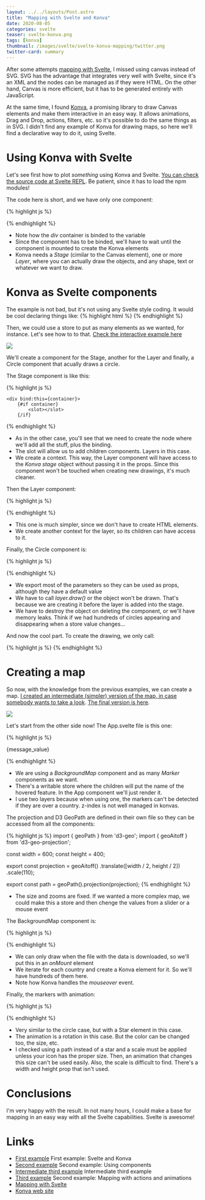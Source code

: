 ```yaml
---
layout: ../../layouts/Post.astro
title: "Mapping with Svelte and Konva"
date: 2020-08-05
categories: svelte
teaser: svelte-konva.png
tags: [konva]
thumbnail: /images/svelte/svelte-konva-mapping/twitter.png
twitter-card: summary
---
```


After some attempts [mapping with Svelte][svelte_mapping], I missed using canvas instead of SVG. SVG has the advantage that integrates very well with Svelte, since it's an XML and the nodes can be managed as if they were HTML. On the other hand, Canvas is more efficient, but it has to be generated entirely with JavaScript.

At the same time, I found [Konva][konva], a promising library to draw Canvas elements and make them interactive in an easy way. It allows animations, Drag and Drop, actions, filters, etc. so it's possible to do the same things as in SVG. I didn't find any example of Konva for drawing maps, so here we'll find a declarative way to do it, using Svelte.

# Using Konva with Svelte

Let's see first how to plot _something_ using Konva and Svelte. [You can check the source code at Svelte REPL][first example]. Be patient, since it has to load the npm modules!

The code here is short, and we have only one component:

{% highlight js %}

<script>
	import {onMount} from 'svelte';
	import Konva from 'konva';
	
	let container;
	onMount(() => {
	const stage = new Konva.Stage({
        container: container,
        width: 400,
        height: 400,
    });
	const layer = new Konva.Layer();
	const simpleText = new Konva.Text({
        x: stage.width() / 2,
        y: 15,
        text: 'Hello Konva',
        fontSize: 30,
        fontFamily: 'Calibri',
        fill: 'green',
      });
		layer.add(simpleText);
		stage.add(layer);
	});
</script>

<div bind:this={container} />
{% endhighlight %}

- Note how the _div_ container is binded to the variable
- Since the component has to be binded, we'll have to wait until the component is mounted to create the Konva elements
- Konva needs a _Stage_ (cimilar to the Canvas element), one or more _Layer_, where you can actually draw the objects, and any shape, text or whatever we want to draw.

# Konva as Svelte components

The example is not bad, but it's not using any Svelte style coding. It would be cool declaring things like:
{% highlight html %}
<Stage>
<Layer>
<Element x=100 y=100/>
<Layer>
</Stage>
{% endhighlight %}

Then, we could use a store to put as many elements as we wanted, for instance. Let's see how to to that. [Check the interactive example here][second example]

<img src="{{ site.baseurl }}/images/svelte/svelte-konva-mapping/circles.png"/>

We'll create a component for the Stage, another for the Layer and finally, a Circle component that acually draws a circle.

The Stage component is like this:

{% highlight js %}

<script>
	import Konva from 'konva';
	import { onMount, setContext } from 'svelte';
	
	setContext("konva", {
		getStage: () => stage
	});
	
	let container;
	let stage; 
	onMount(() => {
	 stage = new Konva.Stage({
        container: container,
        width: 400,
        height: 400,
    });
	
	});
	</script>

    <div bind:this={container}>
    	{#if container}
    		<slot></slot>
    	{/if}

</div>
{% endhighlight %}

- As in the other case, you'll see that we need to create the node where we'll add all the stuff, plus the binding.
- The slot will allow us to add children components. Layers in this case.
- We create a context. This way, the Layer component will have access to the _Konva stage_ object without passing it in the props. Since this component won't be touched when creating new drawings, it's much cleaner.

Then the Layer component:

{% highlight js %}

<script>
	import Konva from 'konva';
	import { getContext, setContext } from 'svelte';
	const { getStage } = getContext("konva");
	setContext("konva_layer", {
		getLayer: () => layer
	});
	const stage = getStage();
	let layer = new Konva.Layer();
	stage.add(layer);
</script>

<slot></slot>
{% endhighlight %}

- This one is much simpler, since we don't have to create HTML elements.
- We create another context for the layer, so its children can have access to it.

Finally, the Circle component is:

{% highlight js %}

<script>
	import Konva from 'konva';
	import { getContext, onDestroy } from 'svelte';
	
	export let x = 0;
	export let y = 0;
	export let r = 1;
	export let fill = "black";
	export let stroke = "black";
	export let strokeWidth = 1;
	
	const { getLayer } = getContext("konva_layer");
	const layer = getLayer();
	
	const circle = new Konva.Circle({
        x: x,
        y: y,
        radius: r,
        fill: fill,
        stroke: stroke,
        strokeWidth: strokeWidth,
      });
	layer.add(circle);
	layer.draw();
	onDestroy(() => circle.destroy());
</script>

{% endhighlight %}

- We export most of the parameters so they can be used as props, although they have a default value
- We have to call _layer.draw()_ or the object won't be drawn. That's because we are creating it before the layer is added into the stage.
- We have to destroy the object on deleting the component, or we'll have memory leaks. Think if we had hundreds of circles appearing and disappearing when a store value changes...

And now the cool part. To create the drawing, we only call:

{% highlight js %}
<Stage>
<Layer>
<Circle x=100 y=100 r=23 fill="red" strokeWidth=3/>
<Circle x=200 y=200 r=13 fill="green" strokeWidth=3/>
</Layer>
</Stage>
{% endhighlight %}

# Creating a map

So now, with the knowledge from the previous examples, we can create a map. [I created an intermediate (simpler) version of the map, in case somebody wants to take a look][intermediate third example]. [The final version is here][third example].

<img src="{{ site.baseurl }}/images/svelte/svelte-konva-mapping/map.png"/>

Let's start from the other side now! The App.svelte file is this one:

{% highlight js %}

<script>
	import {onMount} from 'svelte';
	import Stage from './Stage.svelte';
	import Layer from './Layer.svelte';
	import Marker from './Marker.svelte';
	import BackgroundMap from './BackgroundMap.svelte';
	import { message } from './store.js';
	
	let message_value;
	message.subscribe(value => {
		message_value = value;
	});
</script>

<Stage>
	<Layer>
		<BackgroundMap />
	</Layer>
	<Layer>
		<Marker lon=-43.1 lat=-22.9068 fill="green" markerMessage="Marker: Rio de Janeiro"/>
		<Marker lon=2 lat=41 fill="green" markerMessage="Marker: Barcelona"/>
	</Layer>
</Stage>
<p>
	{message_value}
</p>
{% endhighlight %}

- We are using a _BackgroundMap_ component and as many _Marker_ components as we want.
- There's a writable store where the children will put the name of the hovered feature. In the App component we'll just render it.
- I use two layers because when using one, the markers can't be detected if they are over a country. z-index is not well managed in konvas.

The projection and D3 GeoPath are defined in their own file so they can be accessed from all the components:

{% highlight js %}
import { geoPath } from 'd3-geo';
import { geoAitoff } from 'd3-geo-projection';

const width = 600;
const height = 400;

export const projection = geoAitoff()
.translate([width / 2, height / 2])
.scale(110);

export const path = geoPath().projection(projection);
{% endhighlight %}

- The size and zooms are fixed. If we wanted a more complex map, we could make this a store and then chenge the values from a slider or a mouse event

The BackgroundMap component is:

{% highlight js %}

<script>
import Konva from 'konva';
import { getContext, onMount } from 'svelte';
import { feature } from "topojson";
import { path } from './projection';
import { message } from './store.js';

const { getLayer } = getContext("konva_layer");
const layer = getLayer();

onMount(async function() {
const response = await fetch(
      "https://gist.githubusercontent.com/denisemauldin/a2fa29af082e85dfaf27d100be01fa47/raw/6b3a5b9b29151739964612c8a7cff23707386d84/readme-world-110m.json"
    );
    const json = await response.json();
    const topoData = feature(json, json.objects.countries);
    const data = topoData.features;
	data.forEach(country =>{
		const konvaPath = new Konva.Path({
        
        data: path(country),
        stroke: 'black',
			strokeWidth: 0.5
        
			});
		konvaPath.on('mouseover', function () {
        message.set(country.id)
     });
		layer.add(konvaPath);
				
	})
		
		layer.draw();
});
</script>

{% endhighlight %}

- We can only draw when the file with the data is downloaded, so we'll put this in an _onMount_ element
- We iterate for each country and create a Konva element for it. So we'll have hundreds of them here.
- Note how Konva handles the _mouseover_ event.

Finally, the markers with animation:

{% highlight js %}

<script>
	import Konva from 'konva';
	import { projection } from './projection';
  import { message } from './store.js';
	import { getContext, onDestroy } from 'svelte';
	
	export let lon = 0;
	export let lat = 0;
	export let fill = "black";
	export let markerMessage = "Marker";
	const coords = projection([lon, lat]);
	
	const { getLayer } = getContext("konva_layer");
	const layer = getLayer();

	const konvaPath = new Konva.Star({
		x: coords[0],
		y: coords[1],
        fill: fill,
			strokeWidth: 0.5,
		numPoints: 5,
        innerRadius: 5,
        outerRadius: 10,
        
			});
	konvaPath.on('mouseover', function () {
        message.set(markerMessage)
     });
	layer.add(konvaPath);
	
	const angularSpeed = 30;
      const anim = new Konva.Animation(function (frame) {
        var angleDiff = (frame.timeDiff * angularSpeed) / 1000;
        konvaPath.rotate(angleDiff);
      }, layer);
			
      anim.start();
	
	layer.draw();
    onDestroy(() => konvaPath.destroy());
</script>

{% endhighlight %}

- Very similar to the circle case, but with a Star element in this case.
- The animation is a rotation in this case. But the color can be changed too, the size, etc.
- I checked using a path instead of a star and a scale must be applied unless your icon has the proper size. Then, an animation that changes this size can't be used easily. Also, the scale is difficult to find. There's a width and height prop that isn't used.

# Conclusions

I'm very happy with the result. In not many hours, I could make a base for mapping in an easy way with all the Svelte capabilities. Svelte is awesome!

# Links

- [First example] First example: Svelte and Konva
- [Second example] Second example: Using components
- [Intermediate third example] Intermediate third example
- [Third example] Second example: Mapping with actions and animations
- [Mapping with Svelte][svelte_mapping]
- [Konva web site][konva]

[first example]: https://svelte.dev/repl/75082b2a3383482d969f99b509f9b7a4?version=3.24.1
[second example]: https://svelte.dev/repl/db922f45dff8483082e18d6555ad5b50?version=3.24.1
[intermediate third example]: https://svelte.dev/repl/7c3e009c6f82414aa011a313b76a5eeb?version=3.24.1
[third example]: https://svelte.dev/repl/8f38e2c895284c13a3e3f534d01dd171?version=3.24.1
[svelte_mapping]: https://geoexamples.com/other/2019/12/08/mapping-svelte.html
[konva]: https://konvajs.org/
